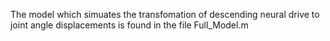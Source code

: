 The model which simuates the transfomation of descending neural drive to joint angle displacements is found in the file Full_Model.m
